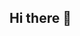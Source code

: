 ## Hi there 👋

<!--
**VhumbaniP/VhumbaniP** is a ✨ _special_ ✨ repository because its `README.md` (this file) appears on your GitHub profile.

